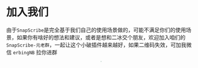 # 加入我们

由于`SnapScribe`是完全基于我们自己的使用场景做的，可能不满足你们的使用场景，如果你有啥好的想法和建议，或者是想和二冰交个朋友，欢迎加入咱们的`SnapScribe-元老群`，一起让这个小破插件越来越好，如果二维码失效，可加我微信 `erbingNB` 拉你进群

<center> <img src="https://raw.gitmirror.com/TWO-ICE/image/main/week/202508221343171.png" style="zoom:15%;" /></center>